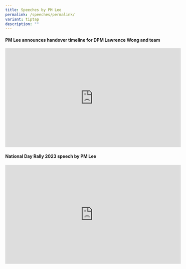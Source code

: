 ```yaml
---
title: Speeches by PM Lee
permalink: /speeches/permalink/
variant: tiptap
description: ""
---
```

<h4>PM Lee announces handover timeline for DPM Lawrence Wong and team</h4><div class="iframe-wrapper"><iframe height="315" width="560" allowfullscreen="true" frameborder="0" src="https://www.youtube.com/embed/E7xvkHYljY4?si=xUgIYAYqfh1-zZk2"></iframe></div><h4>National Day Rally 2023 speech by PM Lee</h4><div class="iframe-wrapper"><iframe height="315" width="560" allowfullscreen="true" frameborder="0" src="https://www.youtube.com/embed/lb71dcKmjSQ?si=TdNHyBj7i-dfXi4g"></iframe></div><p></p>